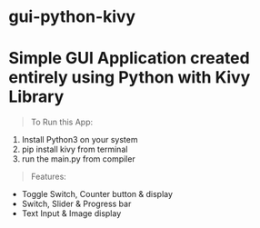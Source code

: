 ﻿# gui-python-kivy


# Simple GUI Application created entirely using Python with Kivy Library   

>To Run this App:
  1. Install Python3 on your system   
  2. pip install kivy from terminal   
  3. run the main.py from compiler   

>Features:
  * Toggle Switch, Counter button & display
  * Switch, Slider & Progress bar
  * Text Input & Image display
